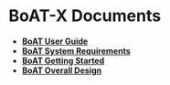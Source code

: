 # BoAT-X Documents

- [**BoAT User Guide**](/en-us/BoAT_User_Guide_en.md)
- [**BoAT System Requirements**](/en-us/BoAT_System_Requirements_en.md)
- [**BoAT Getting Started**](/en-us/BoAT_Getting_Started_en.md)
- [**BoAT Overall Design**](/en-us/BoAT_Overall_Design_en.md)
